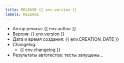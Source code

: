 ```yaml
---
title: RELEASE {{ env.version }}
labels: RELEASE
---
```

- Автор релиза: {{ env.author }}
- Версия: {{ env.version }}
- Дата и время создания: {{ env.CREATION_DATE }}
- Changelog:
  - {{ env.changelog }}
- Результаты автотестов: тесты запущены...

